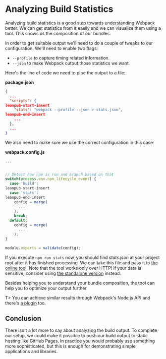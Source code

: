 # Analyzing Build Statistics

Analyzing build statistics is a good step towards understanding Webpack better. We can get statistics from it easily and we can visualize them using a tool. This shows us the composition of our bundles.

In order to get suitable output we'll need to do a couple of tweaks to our configuration. We'll need to enable two flags:

* `--profile` to capture timing related information.
* `--json` to make Webpack output those statistics we want.

Here's the line of code we need to pipe the output to a file:

**package.json**

```json
{
  ...
  "scripts": {
leanpub-start-insert
    "stats": "webpack --profile --json > stats.json",
leanpub-end-insert
    ...
  },
  ...
}
```

We also need to make sure we use the correct configuration in this case:

**webpack.config.js**

```javascript
...


// Detect how npm is run and branch based on that
switch(process.env.npm_lifecycle_event) {
  case 'build':
leanpub-start-insert
  case 'stats':
leanpub-end-insert
    config = merge(
      ...
    );
    break;
  default:
    config = merge(
      ...
    );
}

module.exports = validate(config);
```

If you execute `npm run stats` now, you should find *stats.json* at your project root after it has finished processing. We can take this file and pass it to [the online tool](http://webpack.github.io/analyse/). Note that the tool works only over HTTP! If your data is sensitive, consider using [the standalone version](https://github.com/webpack/analyse) instead.

Besides helping you to understand your bundle composition, the tool can help you to optimize your output further.

T> You can achieve similar results through Webpack's Node.js API and there's [a plugin](https://www.npmjs.com/package/stats-webpack-plugin) too.

## Conclusion

There isn't a lot more to say about analyzing the build output. To complete our setup, we could make it possible to push our build output to static hosting like GitHub Pages. In practice you would probably use something more sophisticated, but this is enough for demonstrating simple applications and libraries.
